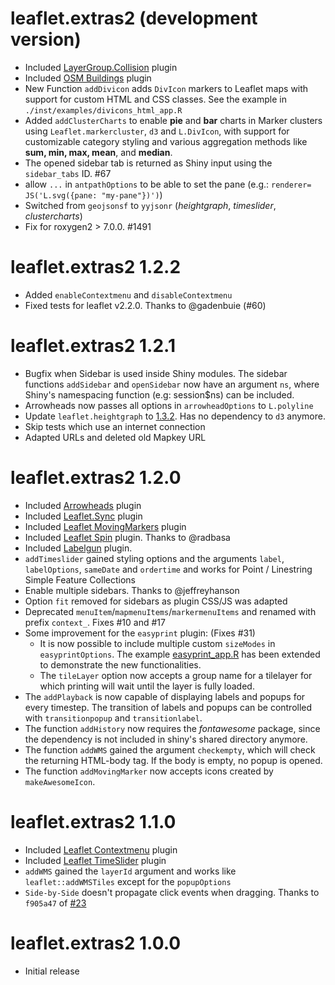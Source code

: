 # leaflet.extras2 (development version)

* Included [LayerGroup.Collision](https://github.com/MazeMap/Leaflet.LayerGroup.Collision) plugin
* Included [OSM Buildings](https://osmbuildings.org/documentation/leaflet/) plugin
* New Function `addDivicon` adds `DivIcon` markers to Leaflet maps with support for custom HTML and CSS classes. See the example in `./inst/examples/divicons_html_app.R`
* Added `addClusterCharts` to enable **pie** and **bar** charts in Marker clusters using `Leaflet.markercluster`, `d3` and `L.DivIcon`, with support for customizable category styling and various aggregation methods like **sum, min, max, mean**, and **median**.
* The opened sidebar tab is returned as Shiny input using the `sidebar_tabs` ID. #67
* allow `...` in `antpathOptions` to be able to set the pane (e.g.: `renderer= JS('L.svg({pane: "my-pane"})')`)
* Switched from `geojsonsf` to `yyjsonr` (*heightgraph*, *timeslider*, *clustercharts*)
* Fix for roxygen2 > 7.0.0. #1491

# leaflet.extras2 1.2.2

* Added `enableContextmenu` and `disableContextmenu`
* Fixed tests for leaflet v2.2.0. Thanks to @gadenbuie (#60)

# leaflet.extras2 1.2.1

* Bugfix when Sidebar is used inside Shiny modules. The sidebar functions `addSidebar` and `openSidebar` now have an argument `ns`, where Shiny's namespacing function (e.g: session$ns) can be included.
* Arrowheads now passes all options in `arrowheadOptions` to `L.polyline`
* Update `leaflet.heightgraph` to [1.3.2](https://github.com/GIScience/Leaflet.Heightgraph/releases/tag/v1.3.2). Has no dependency to `d3` anymore.
* Skip tests which use an internet connection
* Adapted URLs and deleted old Mapkey URL

# leaflet.extras2 1.2.0

* Included [Arrowheads](https://github.com/slutske22/leaflet-arrowheads) plugin
* Included [Leaflet.Sync](https://github.com/jieter/Leaflet.Sync) plugin
* Included [Leaflet MovingMarkers](https://github.com/ewoken/Leaflet.MovingMarker) plugin
* Included [Leaflet Spin](https://github.com/makinacorpus/Leaflet.Spin) plugin. Thanks to @radbasa
* Included [Labelgun](https://github.com/Geovation/labelgun) plugin.
* `addTimeslider` gained styling options and the arguments `label`, `labelOptions`, `sameDate` and `ordertime` and works for Point / Linestring Simple Feature Collections
* Enable multiple sidebars. Thanks to @jeffreyhanson
* Option `fit` removed for sidebars as plugin CSS/JS was adapted
* Deprecated `menuItem`/`mapmenuItems`/`markermenuItems` and renamed with prefix `context_`. Fixes #10 and #17
* Some improvement for the `easyprint` plugin: (Fixes #31)
  - It is now possible to include multiple custom `sizeModes` in `easyprintOptions`. The example [easyprint_app.R](./inst/examples/easyprint_app.R) has been extended to demonstrate the new functionalities. 
  - The `tileLayer` option now accepts a group name for a tilelayer for which printing will wait until the layer is fully loaded.
* The `addPlayback` is now capable of displaying labels and popups for every timestep. The transition of labels and popups can be controlled with `transitionpopup` and `transitionlabel`.
* The function `addHistory` now requires the *fontawesome* package, since the dependency is not included in shiny's shared directory anymore.
* The function `addWMS` gained the argument `checkempty`, which will check the returning HTML-body tag. If the body is empty, no popup is opened.
* The function `addMovingMarker` now accepts icons created by `makeAwesomeIcon`.

# leaflet.extras2 1.1.0

* Included [Leaflet Contextmenu](https://github.com/aratcliffe/Leaflet.contextmenu) plugin
* Included [Leaflet TimeSlider](https://github.com/dwilhelm89/LeafletSlider) plugin
* `addWMS` gained the `layerId` argument and works like `leaflet::addWMSTiles` except for the `popupOptions`
* `Side-by-Side` doesn't propagate click events when dragging. Thanks to `f905a47` of [#23](https://github.com/digidem/leaflet-side-by-side/pull/23) 


# leaflet.extras2 1.0.0

* Initial release
